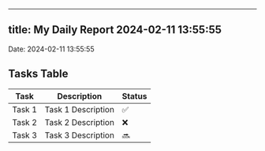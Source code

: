 
---
title: My Daily Report 2024-02-11 13:55:55
---

Date: 2024-02-11 13:55:55

## Tasks Table

| Task | Description | Status |
|------|-------------|--------|
| Task 1 | Task 1 Description | ✅ |
| Task 2 | Task 2 Description | ❌ |
| Task 3 | Task 3 Description | 🔜 |
